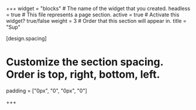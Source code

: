 +++
widget = "blocks"  # The name of the widget that you created.
headless = true  # This file represents a page section.
active = true  # Activate this widget? true/false
weight = 3  # Order that this section will appear in.
title = "Sup"

[design.spacing]
  # Customize the section spacing. Order is top, right, bottom, left.
  padding = ["0px", "0", "0px", "0"]

+++